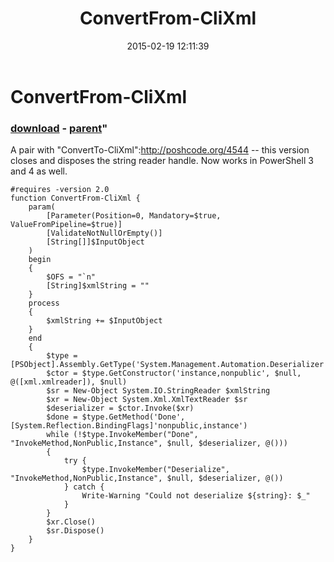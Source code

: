 ﻿---
pid:            5743
parent:         4545
children:       
poster:         Vishal
title:          ConvertFrom-CliXml
date:           2015-02-19 12:11:39
format:         posh
---

# ConvertFrom-CliXml

### [download](5743.ps1) - [parent](4545.md)"

A pair with "ConvertTo-CliXml":http://poshcode.org/4544 -- this version closes and disposes the string reader handle. Now works in PowerShell 3 and 4 as well.

```posh
#requires -version 2.0
function ConvertFrom-CliXml {
    param(
        [Parameter(Position=0, Mandatory=$true, ValueFromPipeline=$true)]
        [ValidateNotNullOrEmpty()]
        [String[]]$InputObject
    )
    begin
    {
        $OFS = "`n"
        [String]$xmlString = ""
    }
    process
    {
        $xmlString += $InputObject
    }
    end
    {
        $type = [PSObject].Assembly.GetType('System.Management.Automation.Deserializer')
        $ctor = $type.GetConstructor('instance,nonpublic', $null, @([xml.xmlreader]), $null)
        $sr = New-Object System.IO.StringReader $xmlString
        $xr = New-Object System.Xml.XmlTextReader $sr
        $deserializer = $ctor.Invoke($xr)
        $done = $type.GetMethod('Done', [System.Reflection.BindingFlags]'nonpublic,instance')
        while (!$type.InvokeMember("Done", "InvokeMethod,NonPublic,Instance", $null, $deserializer, @()))
        {
            try {
                $type.InvokeMember("Deserialize", "InvokeMethod,NonPublic,Instance", $null, $deserializer, @())
            } catch {
                Write-Warning "Could not deserialize ${string}: $_"
            }
        }
        $xr.Close()
        $sr.Dispose()
    }
}
```
